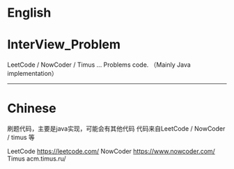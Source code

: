 
# English

# InterView_Problem
LeetCode / NowCoder / Timus ...    Problems code. （Mainly Java implementation）

-------------------------
# Chinese

刷题代码，主要是java实现，可能会有其他代码
代码来自LeetCode / NowCoder  / timus 等

LeetCode https://leetcode.com/
NowCoder https://www.nowcoder.com/
Timus    acm.timus.ru/
